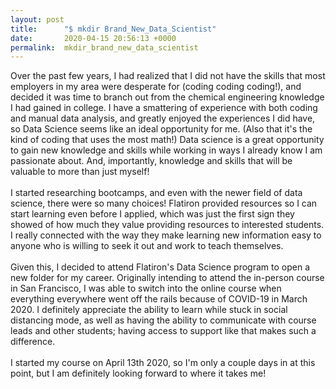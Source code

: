```yaml
---
layout: post
title:      "$ mkdir Brand_New_Data_Scientist"
date:       2020-04-15 20:56:13 +0000
permalink:  mkdir_brand_new_data_scientist
---
```



Over the past few years, I had realized that I did not have the skills that most employers in my area were desperate for (coding coding coding!), and decided it was time to branch out from the chemical engineering knowledge I had gained in college. I have a smattering of experience with both coding and manual data analysis, and greatly enjoyed the experiences I did have, so Data Science seems like an ideal opportunity for me. (Also that it's the kind of coding that uses the most math!) Data science is a great opportunity to gain new knowledge and skills while working in ways I already know I am passionate about. And, importantly, knowledge and skills that will be valuable to more than just myself!
</br></br>
I started researching bootcamps, and even with the newer field of data science, there were so many choices! Flatiron provided resources so I can start learning even before I applied, which was just the first sign they showed of how much they value providing resources to interested students. I really connected with the way they make learning new information easy to anyone who is willing to seek it out and work to teach themselves.
</br> </br>
Given this, I decided to attend Flatiron's Data Science program to open a new folder for my career. Originally intending to attend the in-person course in San Francisco, I was able to switch into the online course when everything everywhere went off the rails because of COVID-19 in March 2020. I definitely appreciate the ability to learn while stuck in social distancing mode, as well as having the ability to communicate with course leads and other students; having access to support like that makes such a difference.
</br></br>
I started my course on April 13th 2020, so I'm only a couple days in at this point, but I am definitely looking forward to where it takes me!
